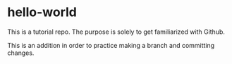 # hello-world
This is a tutorial repo. The purpose is solely to get familiarized with Github.

This is an addition in order to practice making a branch and committing changes.
